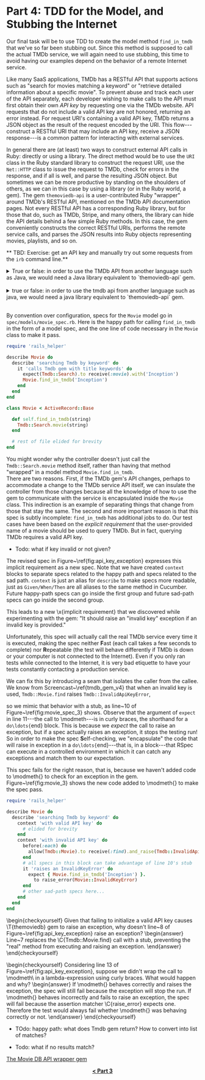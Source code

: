 # Part 4: TDD for the Model, and Stubbing the Internet

Our final task will be to use TDD to create the model method
`find_in_tmdb` that we've so far been stubbing out.  Since this method is
supposed to call the actual TMDb service, we will again need to use
stubbing, this time to avoid having our examples depend on the behavior of
a remote Internet service.

Like many SaaS applications, TMDb has a RESTful API that supports
actions such as  "search for movies matching 
a keyword" or "retrieve detailed information about a specific
movie".
To prevent abuse and track each user of the API separately, each developer
wishing to make calls to the API must first obtain their own _API key_
by requesting one via the TMDb 
website.  API requests that do not include a valid API key
are not honored, returning an error instead.
For request URI's containing a valid API key,
TMDb returns a JSON object as the result of the request encoded by the URI.  This
flow---construct a RESTful URI that may include an API key, receive a
JSON response---is a common pattern for interacting with
external services.

In general there are (at least) two ways to construct external API
calls in Ruby: directly or using a library.  The direct method would
be to use the `URI` class in the Ruby standard library to construct
the request URI, use the `Net::HTTP` class to issue the request to
TMDb, check for errors in the response, and if all is well, and parse
the resulting JSON object.  But sometimes we can be more productive by
standing on the shoulders of others, as we can in this case by using a
library (or in the Ruby world, a gem).  The gem `themoviedb-api` is a
user-contributed Ruby "wrapper" around TMDb's RESTful API, mentioned
on the TMDb API documentation pages.  Not every RESTful API has a
corresponding Ruby library, but for those that do, such as TMDb,
Stripe, and many others, the
library can hide the API details behind a few simple Ruby methods.  In
this case, the gem conveniently constructs the correct RESTful URIs,
performs the remote service calls, and parses the JSON results into
Ruby objects representing movies, playlists, and so on.

** TBD: Exercise:  get an API key and manually try out some requests
from the `irb` command line.**

<details>
  <summary>
    True or false: in order to use
  the TMDb API from another language such as Java, we would need a Java
  library equivalent to `themoviedb-api` gem.
  </summary>
  <p><blockquote>
   False:  the API consists of a set of HTTP requests and JSON responses,
   so as long as we can transmit and receive bytes over TCP/IP and have
   the ability to parse strings (the JSON responses), we can use the APIs
   without a special library.
  </blockquote></p>
</details>
<br />

<details>
  <summary>
    true or false: in order to use
  the tmdb api from another language such as java, we would need a java
  library equivalent to `themoviedb-api` gem.
  </summary>
  <p><blockquote>
   false:  the api consists of a set of http requests and json responses,
   so as long as we can transmit and receive bytes over tcp/ip and have
   the ability to parse strings (the json responses), we can use the apis
   without a special library.
  </blockquote></p>
</details>
<br />




By convention over configuration, specs for the `Movie`
model go in `spec/models/movie_spec.rb`.
Here is the happy path for calling `find_in_tmdb` in the form of a
model spec, and the one line of code necessary in the `Movie` class to
make it pass.

```ruby
require 'rails_helper'

describe Movie do
  describe 'searching Tmdb by keyword' do
    it 'calls Tmdb gem with title keywords' do
      expect(Tmdb::Search).to receive(:movie).with('Inception')
      Movie.find_in_tmdb('Inception')
    end
  end
end
```

```ruby
class Movie < ActiveRecord::Base

  def self.find_in_tmdb(string)
    Tmdb::Search.movie(string)
  end

  # rest of file elided for brevity
end
```

You might wonder why the controller doesn't just call the
`Tmdb::Search.movie` method itself, rather than having that method
"wrapped" in a model method `Movie.find_in_tmdb`.  
There are two reasons.  First, if the TMDb gem's API changes, perhaps
to accommodate a change to the TMDb service API itself, we can
insulate the controller from those changes because all the knowledge
of how to use the gem to communicate with the service is encapsulated
inside the `Movie` class.
This indirection is an example of
separating things that change from those that stay the same.
The second and more important reason is
that this spec is subtly incomplete: `find_in_tmdb` has additional jobs to
do.  Our test cases have been based on the _explicit requirement_
that the user-provided name of a movie should be used to query TMDb.
But in fact, querying TMDb requires a valid API key.


* Todo: what if key invalid or not given?

The revised spec in Figure~\ref{fig:api_key_exception} expresses this
implicit requirement as a new spec.
Note that we have created `context` blocks to separate specs related to
the happy path and specs related to the sad path.  `context` is just
an alias for `describe` to make specs more readable, just as
`Given/When/Then` are all aliases to the same method in Cucumber.
Future happy-path specs can go inside the first group and future
sad-path specs can go inside the second group.


This leads to a new \x{implicit requirement} that we discovered while
experimenting with the gem: "It should raise an "invalid key"
exception if an invalid key is provided." 


Unfortunately, this spec will actually call the real TMDb
service every time it is executed, making the spec neither **F**ast
(each call takes a few seconds to complete) nor **R**epeatable (the test
will behave differently if TMDb is down or your computer is not
connected to the Internet).
Even if you only ran tests while connected to the Internet, it is very
bad etiquette to have your tests constantly contacting a production
service.

We can fix this by introducing a seam that isolates the caller from the
callee.
We know from Screencast~\ref{tmdb_gem_v4} that when an invalid key is
used, `Tmdb::Movie.find` raises `Tmdb::InvalidApiKeyError`,
  
so we mimic that behavior with a stub,
as line~10 of Figure~\ref{fig:movie_spec_3} shows.
Observe that the argument of `expect` in line 11---the call to
\modmeth---is in curly braces, the shorthand for a `do\ldots{`end}
block.  This is because
we _expect_ the call to raise an exception, but if a spec
actually raises an exception, it stops the testing run!
So in order to make the spec **S**elf-checking, we "encapsulate"
the code that will raise in exception in a `do\ldots{`end}---that is,
in a block---that RSpec can execute in a controlled environment in
which it can catch any 
exceptions and match them to our expectation.
  

This spec fails for the right reason, that is, because we
haven't added code to \modmeth{} to check for an exception in the gem.
Figure~\ref{fig:movie_3} shows the new code added to \modmeth{} to
make the spec pass.



```ruby
require 'rails_helper'

describe Movie do
  describe 'searching Tmdb by keyword' do
    context 'with valid API key' do
      # elided for brevity
    end
    context 'with invalid API key' do
      before(:each) do
        allow(Tmdb::Movie).to receive(:find).and_raise(Tmdb::InvalidApiKeyError)
      end
      # all specs in this block can take advantage of line 10's stub
      it 'raises an InvalidKeyError' do
        expect { Movie.find_in_tmdb('Inception') }.
          to raise_error(Movie::InvalidKeyError)
      end
      # other sad-path specs here...
    end
  end
end
```


\begin{checkyourself}
  Given that failing to initialize a valid API key causes \T{themoviedb}
  gem to raise an exception, why
  doesn't line~8 of Figure~\ref{fig:api_key_exception} raise an
  exception? 
  \begin{answer}
     Line~7 replaces the \C{Tmdb::Movie.find} call with a stub,
     preventing the "real" method from executing and raising an exception.
  \end{answer}  
\end{checkyourself}


\begin{checkyourself}
  Considering line 13 of Figure~\ref{fig:api_key_exception}, suppose
  we didn't wrap the call to \modmeth\ in a lambda-expression using
  curly braces.
  What would happen and why?
  \begin{answer}
    If \modmeth{} behaves correctly and raises the exception, the spec will
    still fail because the exception will stop the run.  If \modmeth{}
    behaves incorrectly and fails to raise an exception, the spec will fail because
    the assertion matcher \C{raise\_error} expects one.  Therefore the
    test would always fail whether \modmeth{} was behaving correctly or not.
  \end{answer}
\end{checkyourself}

* TOdo: happy path: what does Tmdb gem return?  How to convert into
list of matches?

* Todo: what if no results match?




[The Movie DB API wrapper
gem](https://github.com/18Months/themoviedb-api)



<p align="center">
<b><a href="part3.md">&lt; Part 3</a></b>
</p>
